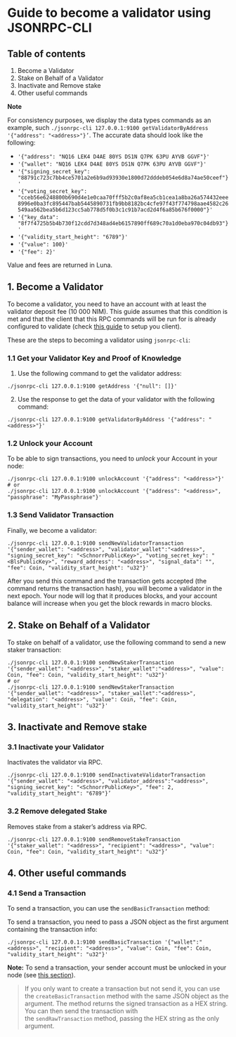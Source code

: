 # Guide to become a validator using JSONRPC-CLI

## Table of contents

1. Become a Validator
2. Stake on Behalf of a Validator
3. Inactivate and Remove stake
4. Other useful commands

**Note**

For consistency purposes, we display the data types commands as an example, such `./jsonrpc-cli 127.0.0.1:9100 getValidatorByAddress '{"address": "<address>"}’`. The accurate data should look like the following:

- `'{"address": "NQ16 LEK4 D4AE 80YS DS1N Q7PK 63PU AYVB GGVF"}'`
- `'{"wallet": "NQ16 LEK4 D4AE 80YS DS1N Q7PK 63PU AYVB GGVF"}'`
- `'{"signing_secret_key": "88791c723c7bb4ce5701a2e6b9ad93930e1800d72dddeb054e6d8a74ae50ceef"}'`
- `'{"voting_secret_key": "cceb56e6248800b690d4e1e0caa70fff5b2c0af8ea5cb1cea1a8ba26a574432eee8996e0ba3fc895447bab5445890731fb9bb8182bc4cfe97f43f774798aae4582c26549aa562bea5b6d123cc5ab778d5f0b3c1c91b7acd2d4f6a85b676f0000"}'`
- `'{"key_data": "8f7f4725b5b4b730f12cdd7d348ad4eb6157890ff689c70a1d0eba970c04db93"}'`
- `'{"validity_start_height": "6789"}'`
- `'{"value": 100}'`
- `'{"fee": 2}'`

Value and fees are returned in Luna.

## 1. Become a Validator

To become a validator, you need to have an account with at least the validator deposit fee (10 000 NIM).
This guide assumes that this condition is met and that the client that this RPC commands will be run for is already configured to validate (check [this guide](becoming_validator.md#22-configure) to setup you client).

These are the steps to becoming a validator using `jsonrpc-cli`:

### 1.1 Get your Validator Key and Proof of Knowledge

1. Use the following command to get the validator address:

```
./jsonrpc-cli 127.0.0.1:9100 getAddress '{"null": []}'
```

2. Use the response to get the data of your validator with the following command:

```
./jsonrpc-cli 127.0.0.1:9100 getValidatorByAddress '{"address": "<address>"}'
```

### 1.2 Unlock your Account

To be able to sign transactions, you need to *unlock* your Account in your node:

```
./jsonrpc-cli 127.0.0.1:9100 unlockAccount '{"address": "<address>"}'
# or
./jsonrpc-cli 127.0.0.1:9100 unlockAccount '{"address": "<address>", "passphrase": "MyPassphrase"}'
```

### 1.3 Send Validator Transaction

Finally, we become a validator:

```
./jsonrpc-cli 127.0.0.1:9100 sendNewValidatorTransaction '{"sender_wallet": "<address>", "validator_wallet":"<address>", "signing_secret_key": "<SchnorrPublicKey>", "voting_secret_key": "<BlsPublicKey>", "reward_address": "<address>", "signal_data": "", "fee": Coin, "validity_start_height": "u32"}'
```

After you send this command and the transaction gets accepted (the command returns the transaction hash), you will become a validator in the next epoch. Your node will log that it produces blocks, and your account balance will increase when you get the block rewards in macro blocks.

## 2. Stake on Behalf of a Validator

To stake on behalf of a validator, use the following command to send a new staker transaction:

```
./jsonrpc-cli 127.0.0.1:9100 sendNewStakerTransaction '{"sender_wallet": "<address>", "staker_wallet":"<address>", "value": Coin, "fee": Coin, "validity_start_height": "u32"}'
# or
./jsonrpc-cli 127.0.0.1:9100 sendNewStakerTransaction '{"sender_wallet": "<address>", "staker_wallet":"<address>", "delegation": "<address>", "value": Coin, "fee": Coin, "validity_start_height": "u32"}'
```

## 3. Inactivate and Remove stake

### 3.1 Inactivate your Validator

Inactivates the validator via RPC.

```
./jsonrpc-cli 127.0.0.1:9100 sendInactivateValidatorTransaction '{"sender_wallet": "<address>", "validator_address":"<address>", "signing_secret_key": "<SchnorrPublicKey>", "fee": 2, "validity_start_height": "6789"}’
```

### 3.2 Remove delegated Stake

Removes stake from a staker’s address via RPC.

```
./jsonrpc-cli 127.0.0.1:9100 sendRemoveStakeTransaction '{"staker_wallet": "<address>", "recipient": "<address>", "value": Coin, "fee": Coin, "validity_start_height": "u32"}’
```

## 4. Other useful commands

### 4.1 Send a Transaction

To send a transaction, you can use the `sendBasicTransaction` method:

To send a transaction, you need to pass a JSON object as the first argument containing the transaction info:

```
./jsonrpc-cli 127.0.0.1:9100 sendBasicTransaction '{"wallet":"<address>", "recipient": "<address>", "value": Coin, "fee": Coin, "validity_start_height": "u32"}'
```

**Note:** To send a transaction, your sender account must be unlocked in your node (see [this section](#12-unlock-your-account)).

> If you only want to create a transaction but not send it, you can use the `createBasicTransaction` method with the same JSON object as the argument. The method returns the signed transaction as a HEX string. You can then send the transaction with the `sendRawTransaction` method, passing the HEX string as the only argument.
> 
